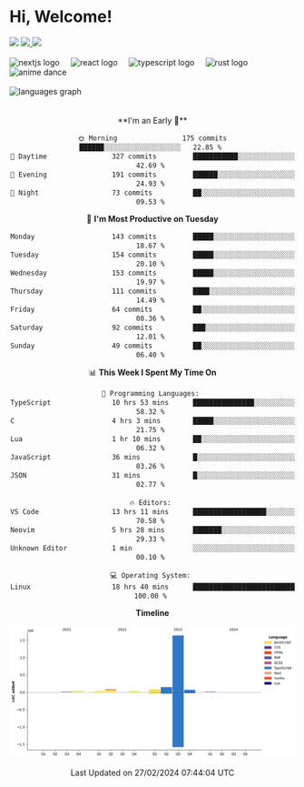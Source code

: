 <div align="center">
  <h1 align="left">
    Hi, Welcome!
  </h1>
  <div align="left">
    <div>
      <img src="https://img.shields.io/github/followers/kraken-afk.svg?style=social&label=Follow&maxAge=2592000" />
      <a href="https://twitter.com/trshppl">
        <img src="https://img.shields.io/twitter/follow/trshppl" />
      </a>
      <a href="https://nv-me.vercel.app">
        <img src="https://img.shields.io/badge/visit-my_site-blue" />
      </a>
    </div>
    <br />
    <div>
      <img src="https://skillicons.dev/icons?i=nextjs" height="40" alt="nextjs logo" />
      <img width="12" />
      <img src="https://skillicons.dev/icons?i=react" height="40" alt="react logo" />
      <img width="12" />
      <img src="https://skillicons.dev/icons?i=ts" height="40" alt="typescript logo" />
      <img width="12" />
      <img src="https://skillicons.dev/icons?i=rust" height="40" alt="rust logo" />
      <img src="https://media.tenor.com/sbvSVkB_hq8AAAAi/anime-dens.gif" alt="anime dance" height="40" />
    </div>
    <br />
    <div>
      <img src="https://github-readme-stats.vercel.app/api/top-langs?username=kraken-afk&locale=en&hide_title=false&layout=compact&card_width=320&langs_count=6&theme=rose_pine&hide_border=true&order=2" height="150" alt="languages graph" />
    </div>
  </div>
  <br />
  <br/>
  <!--START_SECTION:waka-->
**I'm an Early 🐤** 

```text
🌞 Morning                175 commits         ██████░░░░░░░░░░░░░░░░░░░   22.85 % 
🌆 Daytime                327 commits         ███████████░░░░░░░░░░░░░░   42.69 % 
🌃 Evening                191 commits         ██████░░░░░░░░░░░░░░░░░░░   24.93 % 
🌙 Night                  73 commits          ██░░░░░░░░░░░░░░░░░░░░░░░   09.53 % 
```
📅 **I'm Most Productive on Tuesday** 

```text
Monday                   143 commits         █████░░░░░░░░░░░░░░░░░░░░   18.67 % 
Tuesday                  154 commits         █████░░░░░░░░░░░░░░░░░░░░   20.10 % 
Wednesday                153 commits         █████░░░░░░░░░░░░░░░░░░░░   19.97 % 
Thursday                 111 commits         ████░░░░░░░░░░░░░░░░░░░░░   14.49 % 
Friday                   64 commits          ██░░░░░░░░░░░░░░░░░░░░░░░   08.36 % 
Saturday                 92 commits          ███░░░░░░░░░░░░░░░░░░░░░░   12.01 % 
Sunday                   49 commits          ██░░░░░░░░░░░░░░░░░░░░░░░   06.40 % 
```


📊 **This Week I Spent My Time On** 

```text
💬 Programming Languages: 
TypeScript               10 hrs 53 mins      ███████████████░░░░░░░░░░   58.32 % 
C                        4 hrs 3 mins        █████░░░░░░░░░░░░░░░░░░░░   21.75 % 
Lua                      1 hr 10 mins        ██░░░░░░░░░░░░░░░░░░░░░░░   06.32 % 
JavaScript               36 mins             █░░░░░░░░░░░░░░░░░░░░░░░░   03.26 % 
JSON                     31 mins             █░░░░░░░░░░░░░░░░░░░░░░░░   02.77 % 

🔥 Editors: 
VS Code                  13 hrs 11 mins      ██████████████████░░░░░░░   70.58 % 
Neovim                   5 hrs 28 mins       ███████░░░░░░░░░░░░░░░░░░   29.33 % 
Unknown Editor           1 min               ░░░░░░░░░░░░░░░░░░░░░░░░░   00.10 % 

💻 Operating System: 
Linux                    18 hrs 40 mins      █████████████████████████   100.00 % 
```

**Timeline**

![Lines of Code chart](https://raw.githubusercontent.com/kraken-afk/kraken-afk/main/assets/bar_graph.png)


 Last Updated on 27/02/2024 07:44:04 UTC
<!--END_SECTION:waka-->
</div>
<br />